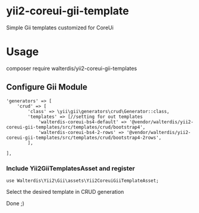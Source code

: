 # yii2-coreui-gii-template
Simple Gii templates customized for CoreUi

# Usage

composer require walterdis/yii2-coreui-gii-templates

## Configure Gii Module
```
'generators' => [
    'crud' => [
        'class' => \yii\gii\generators\crud\Generator::class,
        'templates' => [//setting for out templates
            'walterdis-coreui-bs4-default' => '@vendor/walterdis/yii2-coreui-gii-templates/src/templates/crud/bootstrap4',
            'walterdis-coreui-bs4-2-rows' => '@vendor/walterdis/yii2-coreui-gii-templates/src/templates/crud/bootstrap4-2rows',
        ],
    
],
```

### Include Yii2GiiTemplatesAsset and register
```
use Walterdis\Yii2\Gii\assets\Yii2CoreuiGiiTemplateAsset;
```

Select the desired template in CRUD generation

Done ;)
